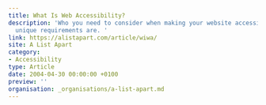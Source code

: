 ```yaml
---
title: What Is Web Accessibility?
description: 'Who you need to consider when making your website accessible and what their
  unique requirements are. '
link: https://alistapart.com/article/wiwa/
site: A List Apart
category:
- Accessibility
type: Article
date: 2004-04-30 00:00:00 +0100
preview: ''
organisation: _organisations/a-list-apart.md
---
```

